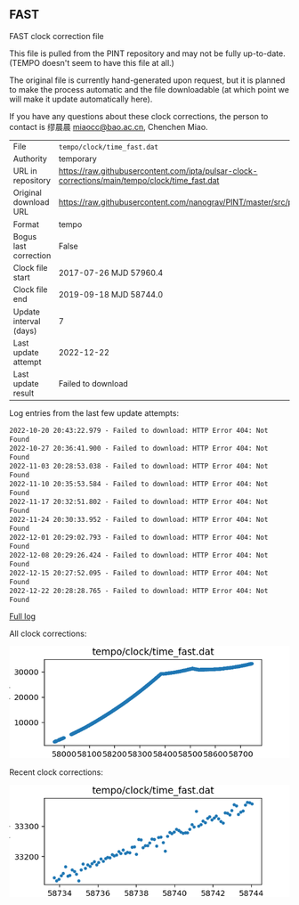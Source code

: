 
## FAST

FAST clock correction file

This file is pulled from the PINT repository and may not be fully up-to-date.
(TEMPO doesn't seem to have this file at all.)

The original file is currently hand-generated upon request, but it is
planned to make the process automatic and the file downloadable (at
which point we will make it update automatically here).

If you have any questions about these clock corrections, the person
to contact is 缪晨晨 <miaocc@bao.ac.cn>, Chenchen Miao.

|     |     |
|:--- |:--- |
| File | `tempo/clock/time_fast.dat` |
| Authority | temporary |
| URL in repository | <https://raw.githubusercontent.com/ipta/pulsar-clock-corrections/main/tempo/clock/time_fast.dat> |
| Original download URL | <https://raw.githubusercontent.com/nanograv/PINT/master/src/pint/data/runtime/time_fast.dat> |
| Format | tempo |
| Bogus last correction | False |
| Clock file start | 2017-07-26 MJD 57960.4 |
| Clock file end | 2019-09-18 MJD 58744.0 |
| Update interval (days) | 7 |
| Last update attempt | 2022-12-22 |
| Last update result | Failed to download |

Log entries from the last few update attempts:
```
2022-10-20 20:43:22.979 - Failed to download: HTTP Error 404: Not Found
2022-10-27 20:36:41.900 - Failed to download: HTTP Error 404: Not Found
2022-11-03 20:28:53.038 - Failed to download: HTTP Error 404: Not Found
2022-11-10 20:35:53.584 - Failed to download: HTTP Error 404: Not Found
2022-11-17 20:32:51.802 - Failed to download: HTTP Error 404: Not Found
2022-11-24 20:30:33.952 - Failed to download: HTTP Error 404: Not Found
2022-12-01 20:29:02.793 - Failed to download: HTTP Error 404: Not Found
2022-12-08 20:29:26.424 - Failed to download: HTTP Error 404: Not Found
2022-12-15 20:27:52.095 - Failed to download: HTTP Error 404: Not Found
2022-12-22 20:28:28.765 - Failed to download: HTTP Error 404: Not Found
```
[Full log](https://raw.githubusercontent.com/ipta/pulsar-clock-corrections/main/log/tempo/clock/time_fast.dat.log)


All clock corrections:

![plot of all clock corrections](time_fast.dat.png "All corrections")

Recent clock corrections:

![plot of recent clock corrections](time_fast.dat.short.png "Recent corrections")

